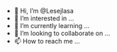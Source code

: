 - 👋 Hi, I’m @Lesejlasa
- 👀 I’m interested in ...
- 🌱 I’m currently learning ...
- 💞️ I’m looking to collaborate on ...
- 📫 How to reach me ...

<!---
Lesejlasa/Lesejlasa is a ✨ special ✨ repository because its `README.md` (this file) appears on your GitHub profile.
You can click the Preview link to take a look at your changes.
--->
